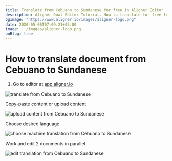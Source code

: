 ```yaml
---
title: Translate from Cebuano to Sundanese for free in Aligner Editor
description: Aligner Dual Editor Tutorial. How to translate for free from Cebuano to Sundanese. Aligner is multilingual document management platform. 
ogImage: "https://www.aligner.io/images/aligner-logo.png"
date: 2020-05-06T07:09:21+03:00
image: ../images/aligner-logo.png
onBlog: true
---
```


# How to translate document from Cebuano to Sundanese

1. Go to editor at [app.aligner.io](https://app.aligner.io "Aligner App web page")

![translate from Cebuano to Sundanese](../aligner-blank-editor.png "translate from Cebuano to Sundanese")

Copy-paste content or upload content

![upload content from Cebuano to Sundanese](../aligner-uploaded-document.png "upload content from Cebuano to Sundanese")

Choose desired language

![choose machine translation from Cebuano to Sundanese](../aligner-language-dropdown.png "choose machine translation from Cebuano to Sundanese")

Work and edit 2 documents in parallel

![edit translation from Cebuano to Sundanese](../aligner-double-sitded-editor.png "edit translation from Cebuano to Sundanese")

